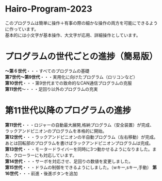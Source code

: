 # Hairo-Program-2023

このプログラムは簡単に操作＋有事の際の細かな操作の両方を可能にできるように作っています。<br>
基本的には小文字が基本操作、大文字が応用、詳細操作としています。<br>

# プログラムの世代ごとの進捗（簡易版）
**～第６世代**・・・すべてのプログラムの基礎<br>
**第7世代～第9世代**・・・実用化に向けたプログラム（ロリコンなど）<br>
**第10世代**・・・第9世代までの致命的なCAN通信プログラムの克服<br>
**第11世代**～・・・足回り以外のプログラムの充実<br>

# 第11世代以降のプログラムの進捗
**第11世代**・・・ロジャーの自動最大展開,格納プログラム（安全装置）が完成、ラックアンドピニオンのプログラムを本格的に開始。<br>
**第12世代**・・・ラックアンドピニオンの半自動プログラム（左右移動）が完成。あとは回転部のプログラムを書けばラックアンドピニオンプログラムは完成。<br>
**第13世代**・・・モータードライバーを同時に3つ動かせるようになりました。また、クローラーにも対応しています。<br>
**第14世代**・・・サーボを対応させ、足回りの数値を変更しました。<br>
**第15世代**・・・ドラムの制御をできるようにしました。（wキー,sキー,手動）
**第16世代**・・・前進・後進ボタンを追加

